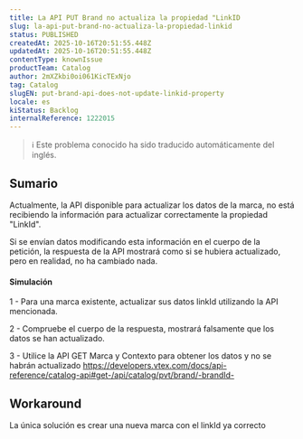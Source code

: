 ```yaml
---
title: La API PUT Brand no actualiza la propiedad "LinkID
slug: la-api-put-brand-no-actualiza-la-propiedad-linkid
status: PUBLISHED
createdAt: 2025-10-16T20:51:55.448Z
updatedAt: 2025-10-16T20:51:55.448Z
contentType: knownIssue
productTeam: Catalog
author: 2mXZkbi0oi061KicTExNjo
tag: Catalog
slugEN: put-brand-api-does-not-update-linkid-property
locale: es
kiStatus: Backlog
internalReference: 1222015
---
```


>ℹ️ Este problema conocido ha sido traducido automáticamente del inglés.

## Sumario


Actualmente, la API disponible para actualizar los datos de la marca, no está recibiendo la información para actualizar correctamente la propiedad "LinkId".

Si se envían datos modificando esta información en el cuerpo de la petición, la respuesta de la API mostrará como si se hubiera actualizado, pero en realidad, no ha cambiado nada.


#### Simulación


1 - Para una marca existente, actualizar sus datos linkId utilizando la API mencionada.

2 - Compruebe el cuerpo de la respuesta, mostrará falsamente que los datos se han actualizado.

3 - Utilice la API GET Marca y Contexto para obtener los datos y no se habrán actualizado https://developers.vtex.com/docs/api-reference/catalog-api#get-/api/catalog/pvt/brand/-brandId-

## Workaround


La única solución es crear una nueva marca con el linkId ya correcto



